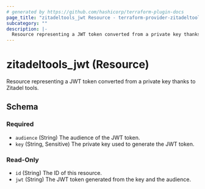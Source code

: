 ```yaml
---
# generated by https://github.com/hashicorp/terraform-plugin-docs
page_title: "zitadeltools_jwt Resource - terraform-provider-zitadeltools"
subcategory: ""
description: |-
  Resource representing a JWT token converted from a private key thanks to Zitadel tools.
---
```


# zitadeltools_jwt (Resource)

Resource representing a JWT token converted from a private key thanks to Zitadel tools.



<!-- schema generated by tfplugindocs -->
## Schema

### Required

- `audience` (String) The audience of the JWT token.
- `key` (String, Sensitive) The private key used to generate the JWT token.

### Read-Only

- `id` (String) The ID of this resource.
- `jwt` (String) The JWT token generated from the key and the audience.
